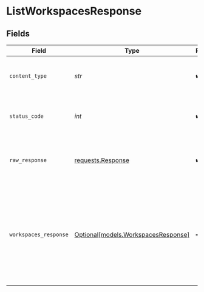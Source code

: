 # ListWorkspacesResponse


## Fields

| Field                                                                                                                                                                                                                                                                     | Type                                                                                                                                                                                                                                                                      | Required                                                                                                                                                                                                                                                                  | Description                                                                                                                                                                                                                                                               | Example                                                                                                                                                                                                                                                                   |
| ------------------------------------------------------------------------------------------------------------------------------------------------------------------------------------------------------------------------------------------------------------------------- | ------------------------------------------------------------------------------------------------------------------------------------------------------------------------------------------------------------------------------------------------------------------------- | ------------------------------------------------------------------------------------------------------------------------------------------------------------------------------------------------------------------------------------------------------------------------- | ------------------------------------------------------------------------------------------------------------------------------------------------------------------------------------------------------------------------------------------------------------------------- | ------------------------------------------------------------------------------------------------------------------------------------------------------------------------------------------------------------------------------------------------------------------------- |
| `content_type`                                                                                                                                                                                                                                                            | *str*                                                                                                                                                                                                                                                                     | :heavy_check_mark:                                                                                                                                                                                                                                                        | HTTP response content type for this operation                                                                                                                                                                                                                             |                                                                                                                                                                                                                                                                           |
| `status_code`                                                                                                                                                                                                                                                             | *int*                                                                                                                                                                                                                                                                     | :heavy_check_mark:                                                                                                                                                                                                                                                        | HTTP response status code for this operation                                                                                                                                                                                                                              |                                                                                                                                                                                                                                                                           |
| `raw_response`                                                                                                                                                                                                                                                            | [requests.Response](https://requests.readthedocs.io/en/latest/api/#requests.Response)                                                                                                                                                                                     | :heavy_check_mark:                                                                                                                                                                                                                                                        | Raw HTTP response; suitable for custom response parsing                                                                                                                                                                                                                   |                                                                                                                                                                                                                                                                           |
| `workspaces_response`                                                                                                                                                                                                                                                     | [Optional[models.WorkspacesResponse]](../models/workspacesresponse.md)                                                                                                                                                                                                    | :heavy_minus_sign:                                                                                                                                                                                                                                                        | Successful operation                                                                                                                                                                                                                                                      | {<br/>"next": "https://api.airbyte.com/v1/workspaces?limit=5\u0026offset=10",<br/>"previous": "https://api.airbyte.com/v1/workspaces?limit=5\u0026offset=0",<br/>"data": {<br/>"workspaceId": "18dccc91-0ab1-4f72-9ed7-0b8fc27c5826",<br/>"name": "Acme Company",<br/>"dataResidency": "auto"<br/>}<br/>} |
